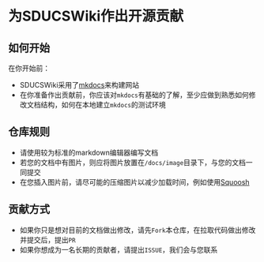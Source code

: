 # 为SDUCSWiki作出开源贡献

## 如何开始 

在你开始前：
- SDUCSWiki采用了[mkdocs](https://www.mkdocs.org/getting-started/)来构建网站
- 在你准备作出贡献前，你应该对`mkdocs`有基础的了解，至少应做到熟悉如何修改文档结构，如何在本地建立`mkdocs`的测试环境

## 仓库规则

- 请使用较为标准的markdown编辑器编写文档
- 若您的文档中有图片，则应将图片放置在`/docs/image`目录下，与您的文档一同提交
- 在您插入图片前，请尽可能的压缩图片以减少加载时间，例如使用[Squoosh](https://squoosh.app/)

## 贡献方式

- 如果你只是想对目前的文档做出修改，请先`Fork`本仓库，在拉取代码做出修改并提交后，提出`PR`
- 如果你想成为一名长期的贡献者，请提出`ISSUE`，我们会与您联系